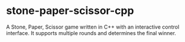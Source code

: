 # stone-paper-scissor-cpp
A Stone, Paper, Scissor game written in C++ with an interactive control interface. It supports multiple rounds and determines the final winner.
